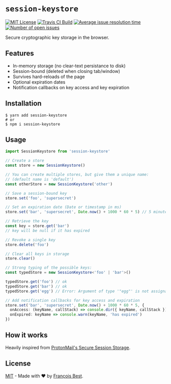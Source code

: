 # `session-keystore`

[![MIT License](https://img.shields.io/github/license/47ng/session-keystore.svg?color=blue)](https://github.com/47ng/session-keystore/blob/master/LICENSE)
[![Travis CI Build](https://img.shields.io/travis/com/47ng/session-keystore.svg)](https://travis-ci.com/47ng/session-keystore)
[![Average issue resolution time](https://isitmaintained.com/badge/resolution/47ng/session-keystore.svg)](https://isitmaintained.com/project/47ng/session-keystore)
[![Number of open issues](https://isitmaintained.com/badge/open/47ng/session-keystore.svg)](https://isitmaintained.com/project/47ng/session-keystore)

Secure cryptographic key storage in the browser.

## Features

- In-memory storage (no clear-text persistance to disk)
- Session-bound (deleted when closing tab/window)
- Survives hard-reloads of the page
- Optional expiration dates
- Notification callbacks on key access and key expiration

## Installation

```shell
$ yarn add session-keystore
# or
$ npm i session-keystore
```

## Usage

```ts
import SessionKeystore from 'session-keystore'

// Create a store
const store = new SessionKeystore()

// You can create multiple stores, but give them a unique name:
// (default name is 'default')
const otherStore = new SessionKeystore('other')

// Save a session-bound key
store.set('foo', 'supersecret')

// Set an expiration date (Date or timestamp in ms)
store.set('bar', 'supersecret', Date.now() + 1000 * 60 * 5) // 5 minutes

// Retrieve the key
const key = store.get('bar')
// key will be null if it has expired

// Revoke a single key
store.delete('foo')

// Clear all keys in storage
store.clear()

// Strong typing of the possible keys:
const typedStore = new SessionKeystore<'foo' | 'bar'>()

typedStore.get('foo') // ok
typedStore.get('bar') // ok
typedStore.get('egg') // Error: Argument of type '"egg"' is not assignable to parameter of type '"foo" | "bar"'

// Add notification callbacks for key access and expiration
store.set('bar', 'supersecret', Date.now() + 1000 * 60 * 5, {
  onAccess: (keyName, callStack) => console.dir({ keyName, callStack }),
  onExpired: keyName => console.warn(keyName, 'has expired')
})
```

## How it works

Heavily inspired from [ProtonMail's Secure Session Storage](https://github.com/ProtonMail/proton-shared/blob/master/lib/helpers/secureSessionStorage.js#L7).

## License

[MIT](https://github.com/47ng/session-keystore/blob/master/LICENSE) - Made with ❤️ by [François Best](https://francoisbest.com).

